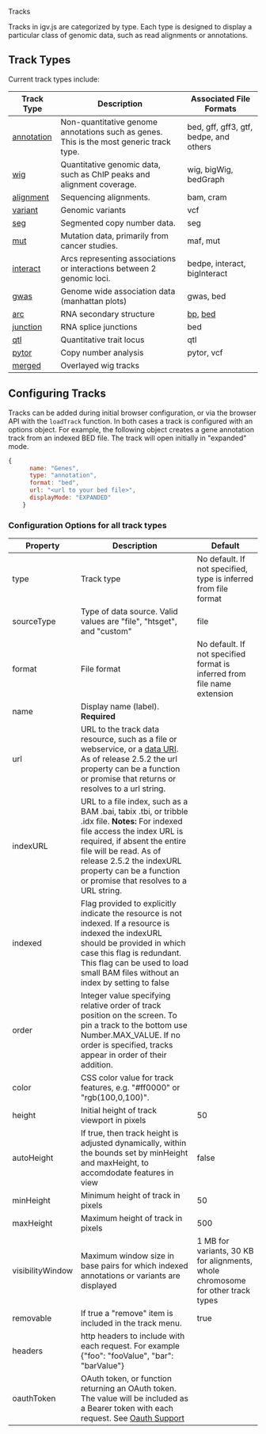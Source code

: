 <p class="page-title">Tracks</p>


Tracks in igv.js are categorized by type.  Each type is designed to display a
particular class of genomic data, such as read alignments or annotations.

## Track Types

Current track types include:

Track Type | Description | Associated File Formats
---------|-------------|----------
[annotation](Annotation-Track.md) | Non-quantitative genome annotations such as genes. This is the most generic track type. | bed, gff, gff3, gtf, bedpe, and others
[wig](Wig-Track.md) | Quantitative genomic data, such as ChIP peaks and alignment coverage. | wig, bigWig, bedGraph
[alignment](Alignment-Track.md) | Sequencing alignments. | bam, cram
[variant](Variant-Track.md) | Genomic variants | vcf
[seg](Seg-Track.md) | Segmented copy number data. | seg
[mut](Mutation-Track.md) | Mutation data, primarily from cancer studies. | maf, mut
[interact](Interact.md) | Arcs representing associations or interactions between 2 genomic loci. | bedpe, interact, bigInteract
[gwas](GWAS.md) | Genome wide association data (manhattan plots) | gwas, bed
[arc](Arc-Track.md) | RNA secondary structure | [bp](https://software.broadinstitute.org/software/igv/RNAsecStructure), [bed](https://software.broadinstitute.org/software/igv/node/284)
[junction](Splice-Junctions.md) | RNA splice junctions | bed
[qtl](QTL-Track.md) | Quantitative trait locus | qtl
[pytor](CNVPytor.md) | Copy number analysis | pytor, vcf
[merged](Merged.md) | Overlayed wig tracks |


## Configuring Tracks

Tracks can be added during initial browser configuration, or via the browser
API with the `loadTrack` function. In both cases a track is configured
with an options object.  For example, the following object creates a
gene annotation track from an indexed BED file. The track will
open initially in "expanded" mode.

```JavaScript 
{
      name: "Genes",
      type: "annotation",
      format: "bed",
      url: "<url to your bed file>",
      displayMode: "EXPANDED"
    }
``` 


### Configuration Options for all track types

| Property         | Description                                                                                                                                                                                                                                                                              | Default                                                                         |
|------------------|------------------------------------------------------------------------------------------------------------------------------------------------------------------------------------------------------------------------------------------------------------------------------------------|---------------------------------------------------------------------------------|
| type             | Track type                                                                                                                                                                                                                                                                               | No default. If not specified, type is inferred from file format                 |
| sourceType       | Type of data source.  Valid values are "file", "htsget", and "custom"                                                                                                                                                                                                                    | file                                                                            |
| format           | File format                                                                                                                                                                                                                                                                              | No default. If not specified format is inferred from file name extension        |
| name             | Display name (label).  **Required**                                                                                                                                                                                                                                                      |                                                                                 |
| url              | URL to the track data resource, such as a file or webservice, or a [data URI](Data-URIs).  As of release 2.5.2 the url property can be a function or promise that returns or resolves to a url string.                                                                                   |                                                                                 |
| indexURL         | URL to a file index, such as a BAM .bai, tabix .tbi, or tribble .idx file.  **Notes:** For indexed file access the index URL is required, if absent the entire file will be read.  As of release 2.5.2 the indexURL property can be a function or promise that resolves to a URL string. |                                                                                 |
| indexed          | Flag provided to explicitly indicate the resource is not indexed. If a resource is indexed the indexURL should be provided in which case this flag is redundant.  This flag can be used to load small BAM files without an index by setting to false                                     |                                                                                 |
| order            | Integer value specifying relative order of track position on the screen.  To pin a track to the bottom use Number.MAX_VALUE.  If no order is specified, tracks appear in order of their addition.                                                                                        |                                                                                 |
| color            | CSS color value for track features, e.g. "#ff0000" or "rgb(100,0,100)".                                                                                                                                                                                                                  |                                                                                 |
| height           | Initial height of track viewport in pixels                                                                                                                                                                                                                                               | 50                                                                              |
| autoHeight       | If true, then track height is adjusted dynamically, within the bounds set by minHeight and maxHeight, to accomdodate features in view                                                                                                                                                    | false                                                                           |
| minHeight        | Minimum height of track in pixels                                                                                                                                                                                                                                                        | 50                                                                              |
| maxHeight        | Maximum height of track in pixels                                                                                                                                                                                                                                                        | 500                                                                             |
| visibilityWindow | Maximum window size in base pairs for which indexed annotations or variants are displayed                                                                                                                                                                                                | 1 MB for variants, 30 KB for alignments, whole chromosome for other track types |
| removable        | If true a "remove" item is included in the track menu.                                                                                                                                                                                                                                   | true                                                                            |
| headers          | http headers to include with each request.  For example {"foo": "fooValue", "bar": "barValue"}                                                                                                                                                                                           |                                                                                 |
| oauthToken       | OAuth token, or function returning an OAuth token.  The value will be included as a Bearer token with each request.  See [Oauth Support](/OAuth)                                                                                                                                         |                                                                                 |
